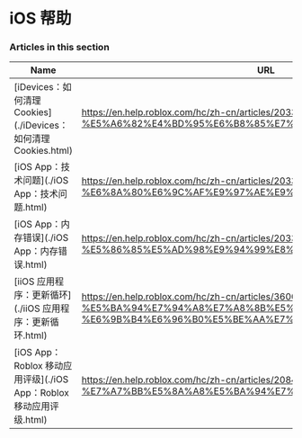 # iOS 帮助  
### Articles in this section
Name|URL
-|-
[iDevices：如何清理 Cookies](./iDevices：如何清理 Cookies.html) |https://en.help.roblox.com/hc/zh-cn/articles/203313530-iDevices-%E5%A6%82%E4%BD%95%E6%B8%85%E7%90%86-Cookies
[iOS App：技术问题](./iOS App：技术问题.html) |https://en.help.roblox.com/hc/zh-cn/articles/203313470-iOS-App-%E6%8A%80%E6%9C%AF%E9%97%AE%E9%A2%98
[iOS App：内存错误](./iOS App：内存错误.html) |https://en.help.roblox.com/hc/zh-cn/articles/203313540-iOS-App-%E5%86%85%E5%AD%98%E9%94%99%E8%AF%AF
[iiOS 应用程序：更新循环](./iiOS 应用程序：更新循环.html) |https://en.help.roblox.com/hc/zh-cn/articles/360000361586-iiOS-%E5%BA%94%E7%94%A8%E7%A8%8B%E5%BA%8F-%E6%9B%B4%E6%96%B0%E5%BE%AA%E7%8E%AF
[iOS App：Roblox 移动应用评级](./iOS App：Roblox 移动应用评级.html) |https://en.help.roblox.com/hc/zh-cn/articles/208478126-iOS-App-Roblox-%E7%A7%BB%E5%8A%A8%E5%BA%94%E7%94%A8%E8%AF%84%E7%BA%A7